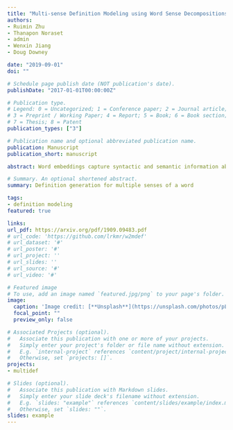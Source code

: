```yaml
---
title: "Multi-sense Definition Modeling using Word Sense Decompositions"
authors:
- Ruimin Zhu
- Thanapon Noraset
- admin
- Wenxin Jiang
- Doug Downey

date: "2019-09-01"
doi: ""

# Schedule page publish date (NOT publication's date).
publishDate: "2017-01-01T00:00:00Z"

# Publication type.
# Legend: 0 = Uncategorized; 1 = Conference paper; 2 = Journal article;
# 3 = Preprint / Working Paper; 4 = Report; 5 = Book; 6 = Book section;
# 7 = Thesis; 8 = Patent
publication_types: ["3"]

# Publication name and optional abbreviated publication name.
publication: Manuscript
publication_short: manuscript

abstract: Word embeddings capture syntactic and semantic information about words. Definition modeling aims to make the semantic content in each embedding explicit, by outputting a natural language definition based on the embedding. However, existing definition models are limited in their ability to generate accurate definitions for different senses of the same word. In this paper, we introduce a new method that enables definition modeling for multiple senses. We show how a Gumble-Softmax approach outperforms baselines at matching sense-specific embeddings to definitions during training. In experiments, our multi-sense definition model improves recall over a state-of-the-art single-sense definition model by a factor of three, without harming precision.

# Summary. An optional shortened abstract.
summary: Definition generation for multiple senses of a word

tags:
- definition modeling
featured: true

links:
url_pdf: https://arxiv.org/pdf/1909.09483.pdf
# url_code: 'https://github.com/lrkmr/w2mdef'
# url_dataset: '#'
# url_poster: '#'
# url_project: ''
# url_slides: ''
# url_source: '#'
# url_video: '#'

# Featured image
# To use, add an image named `featured.jpg/png` to your page's folder.
image:
  caption: 'Image credit: [**Unsplash**](https://unsplash.com/photos/pLCdAaMFLTE)'
  focal_point: ""
  preview_only: false

# Associated Projects (optional).
#   Associate this publication with one or more of your projects.
#   Simply enter your project's folder or file name without extension.
#   E.g. `internal-project` references `content/project/internal-project/index.md`.
#   Otherwise, set `projects: []`.
projects:
- multidef

# Slides (optional).
#   Associate this publication with Markdown slides.
#   Simply enter your slide deck's filename without extension.
#   E.g. `slides: "example"` references `content/slides/example/index.md`.
#   Otherwise, set `slides: ""`.
slides: example
---
```

